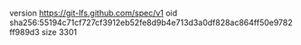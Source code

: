version https://git-lfs.github.com/spec/v1
oid sha256:55194c71cf727cf3912eb52fe8d9b4e713d3a0df828ac864ff50e9782ff989d3
size 3301
